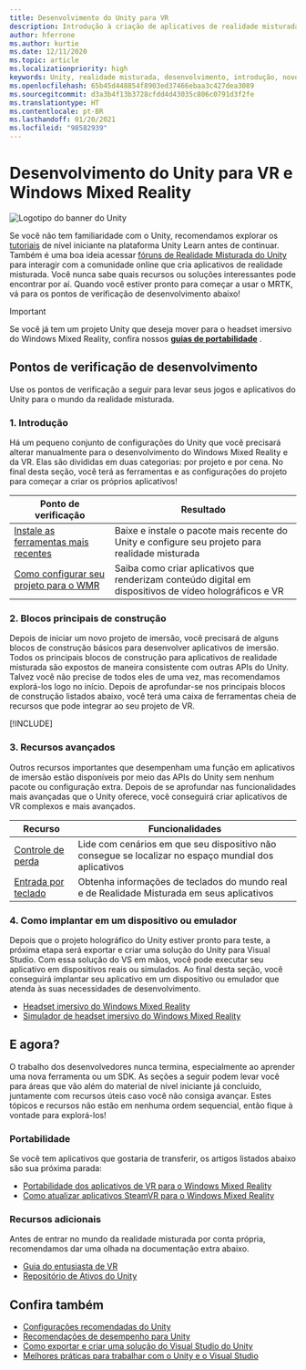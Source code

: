```yaml
---
title: Desenvolvimento do Unity para VR
description: Introdução à criação de aplicativos de realidade misturada no Unity para headsets imersivos de VR e do Windows Mixed Reality.
author: hferrone
ms.author: kurtie
ms.date: 12/11/2020
ms.topic: article
ms.localizationpriority: high
keywords: Unity, realidade misturada, desenvolvimento, introdução, novo projeto, portabilidade, funcionalidade, câmera, simulação, emulação, documentação, headset de realidade misturada, headset do windows mixed reality, headset de realidade virtual, o que é realidade virtual, o que é realidade aumentada, MRTK, kit de ferramentas de realidade misturada, entrada de voz, câmera localizável, emulador, Azure, tutoriais
ms.openlocfilehash: 65b45d448854f8903ed37466ebaa3c427dea3089
ms.sourcegitcommit: d3a3b4f13b3728cfdd4d43035c806c0791d3f2fe
ms.translationtype: HT
ms.contentlocale: pt-BR
ms.lasthandoff: 01/20/2021
ms.locfileid: "98582939"
---
```

# <a name="unity-development-for-vr-and-windows-mixed-reality"></a>Desenvolvimento do Unity para VR e Windows Mixed Reality

![Logotipo do banner do Unity](../images/unity_logo_banner.png)

Se você não tem familiaridade com o Unity, recomendamos explorar os [tutoriais](https://unity3d.com/learn/tutorials) de nível iniciante na plataforma Unity Learn antes de continuar. Também é uma boa ideia acessar [fóruns de Realidade Misturada do Unity](https://forum.unity3d.com/forums/hololens.102/) para interagir com a comunidade online que cria aplicativos de realidade misturada. Você nunca sabe quais recursos ou soluções interessantes pode encontrar por aí. Quando você estiver pronto para começar a usar o MRTK, vá para os pontos de verificação de desenvolvimento abaixo!

> [!IMPORTANT]
> Se você já tem um projeto Unity que deseja mover para o headset imersivo do Windows Mixed Reality, confira nossos **[guias de portabilidade](../porting-apps/porting-overview.md)** . 

## <a name="development-checkpoints"></a>Pontos de verificação de desenvolvimento

Use os pontos de verificação a seguir para levar seus jogos e aplicativos do Unity para o mundo da realidade misturada. 

### <a name="1-getting-started"></a>1. Introdução

Há um pequeno conjunto de configurações do Unity que você precisará alterar manualmente para o desenvolvimento do Windows Mixed Reality e da VR. Elas são divididas em duas categorias: por projeto e por cena. No final desta seção, você terá as ferramentas e as configurações do projeto para começar a criar os próprios aplicativos!

|  Ponto de verificação  |  Resultado  |
| --- | --- |
| [Instale as ferramentas mais recentes](../install-the-tools.md) | Baixe e instale o pacote mais recente do Unity e configure seu projeto para realidade misturada |
| [Como configurar seu projeto para o WMR](configure-unity-project.md) | Saiba como criar aplicativos que renderizam conteúdo digital em dispositivos de vídeo holográficos e VR |

### <a name="2-core-building-blocks"></a>2. Blocos principais de construção

Depois de iniciar um novo projeto de imersão, você precisará de alguns blocos de construção básicos para desenvolver aplicativos de imersão. Todos os principais blocos de construção para aplicativos de realidade misturada são expostos de maneira consistente com outras APIs do Unity. Talvez você não precise de todos eles de uma vez, mas recomendamos explorá-los logo no início. Depois de aprofundar-se nos principais blocos de construção listados abaixo, você terá uma caixa de ferramentas cheia de recursos que pode integrar ao seu projeto de VR.

[!INCLUDE[](../includes/unity-building-blocks-wmr.md)]

### <a name="3-advanced-features"></a>3. Recursos avançados

Outros recursos importantes que desempenham uma função em aplicativos de imersão estão disponíveis por meio das APIs do Unity sem nenhum pacote ou configuração extra. Depois de se aprofundar nas funcionalidades mais avançadas que o Unity oferece, você conseguirá criar aplicativos de VR complexos e mais avançados.

|  Recurso  |  Funcionalidades  |
| --- | --- |
| [Controle de perda](tracking-loss-in-unity.md) | Lide com cenários em que seu dispositivo não consegue se localizar no espaço mundial dos aplicativos |
| [Entrada por teclado](keyboard-input-in-unity.md) | Obtenha informações de teclados do mundo real e de Realidade Misturada em seus aplicativos |

### <a name="4-deploying-to-a-device-or-emulator"></a>4. Como implantar em um dispositivo ou emulador

Depois que o projeto holográfico do Unity estiver pronto para teste, a próxima etapa será exportar e criar uma solução do Unity para Visual Studio. Com essa solução do VS em mãos, você pode executar seu aplicativo em dispositivos reais ou simulados. Ao final desta seção, você conseguirá implantar seu aplicativo em um dispositivo ou emulador que atenda às suas necessidades de desenvolvimento.

* [Headset imersivo do Windows Mixed Reality](../platform-capabilities-and-apis/using-visual-studio.md)
* [Simulador de headset imersivo do Windows Mixed Reality](../platform-capabilities-and-apis/using-the-windows-mixed-reality-simulator.md)

## <a name="whats-next"></a>E agora?

O trabalho dos desenvolvedores nunca termina, especialmente ao aprender uma nova ferramenta ou um SDK. As seções a seguir podem levar você para áreas que vão além do material de nível iniciante já concluído, juntamente com recursos úteis caso você não consiga avançar. Estes tópicos e recursos não estão em nenhuma ordem sequencial, então fique à vontade para explorá-los!

### <a name="porting"></a>Portabilidade

Se você tem aplicativos que gostaria de transferir, os artigos listados abaixo são sua próxima parada:

* [Portabilidade dos aplicativos de VR para o Windows Mixed Reality](../porting-apps/porting-guides.md?tabs=project)
* [Como atualizar aplicativos SteamVR para o Windows Mixed Reality](../porting-apps/updating-your-steamvr-application-for-windows-mixed-reality.md)

### <a name="additional-resources"></a>Recursos adicionais

Antes de entrar no mundo da realidade misturada por conta própria, recomendamos dar uma olhada na documentação extra abaixo. 

* [Guia do entusiasta de VR](/windows/mixed-reality/enthusiast-guide/vr-journey)
* [Repositório de Ativos do Unity](https://www.assetstore.unity3d.com)

## <a name="see-also"></a>Confira também 

* [Configurações recomendadas do Unity](recommended-settings-for-unity.md)
* [Recomendações de desempenho para Unity](performance-recommendations-for-unity.md)
* [Como exportar e criar uma solução do Visual Studio do Unity](exporting-and-building-a-unity-visual-studio-solution.md)
* [Melhores práticas para trabalhar com o Unity e o Visual Studio](best-practices-for-working-with-unity-and-visual-studio.md)